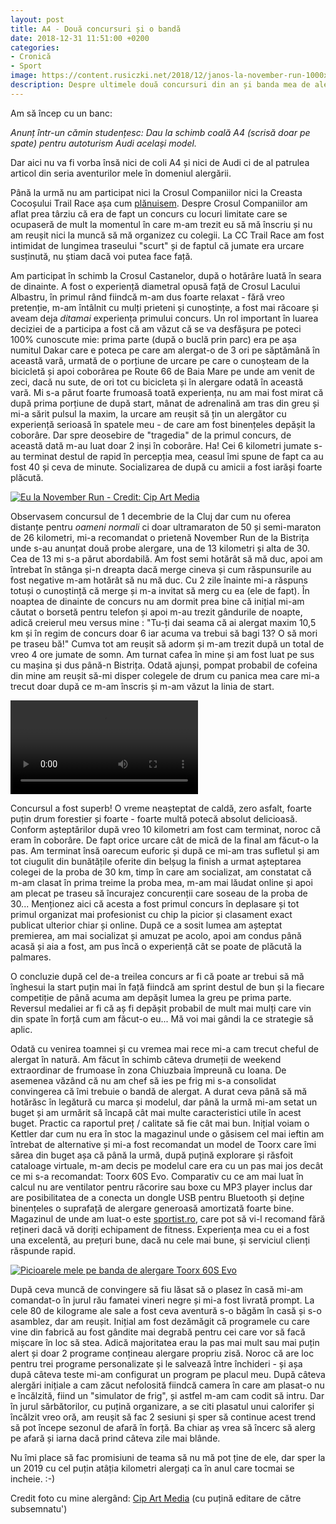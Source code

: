 ```yaml
---
layout: post
title: A4 - Două concursuri și o bandă
date: 2018-12-31 11:51:00 +0200
categories:
- Cronică
- Sport
image: https://content.rusiczki.net/2018/12/janos-la-november-run-1000x667.jpg
description: Despre ultimele două concursuri din an și banda mea de alergare.
---
```

Am să încep cu un banc:

*Anunț într-un cămin studențesc: Dau la schimb coală A4 (scrisă doar pe spate) pentru autoturism Audi același model.*

Dar aici nu va fi vorba însă nici de coli A4 și nici de Audi ci de al patrulea articol din seria aventurilor mele în domeniul alergării.

Până la urmă nu am participat nici la Crosul Companiilor nici la Creasta Cocoșului Trail Race așa cum [plănuisem](https://www.rusiczki.net/2018/09/03/crosul-lacului-albastru/). Despre Crosul Companiilor am aflat prea târziu că era de fapt un concurs cu locuri limitate care se ocupaseră de mult la momentul în care m-am trezit eu să mă înscriu și nu am reușit nici la muncă să mă organizez cu colegii. La CC Trail Race am fost intimidat de lungimea traseului "scurt" și de faptul că jumate era urcare susținută, nu știam dacă voi putea face față.

Am participat în schimb la Crosul Castanelor, după o hotărâre luată în seara de dinainte. A fost o experiență diametral opusă față de Crosul Lacului Albastru, în primul rând fiindcă m-am dus foarte relaxat - fără vreo pretenție, m-am întâlnit cu mulți prieteni și cunoștințe, a fost mai răcoare și aveam deja *ditamai* experiența primului concurs. Un rol important în luarea deciziei de a participa a fost că am văzut că se va desfășura pe poteci 100% cunoscute mie: prima parte (după o buclă prin parc) era pe așa numitul Dakar care e poteca pe care am alergat-o de 3 ori pe săptămână în această vară, urmată de o porțiune de urcare pe care o cunoșteam de la bicicletă și apoi coborârea pe Route 66 de Baia Mare pe unde am venit de zeci, dacă nu sute, de ori tot cu bicicleta și în alergare odată în această vară. Mi s-a părut foarte frumoasă toată experiența, nu am mai fost mirat că după prima porțiune de după start, mânat de adrenalină am tras din greu și mi-a sărit pulsul la maxim, la urcare am reușit să țin un alergător cu experiență serioasă în spatele meu - de care am fost binențeles depășit la coborâre. Dar spre deosebire de "tragedia" de la primul concurs, de această dată m-au luat doar 2 inși în coborâre. Ha! Cei 6 kilometri jumate s-au terminat destul de rapid în percepția mea, ceasul îmi spune de fapt ca au fost 40 și ceva de minute. Socializarea de după cu amicii a fost iarăși foarte plăcută.

[![Eu la November Run - Credit: Cip Art Media](https://content.rusiczki.net/2018/12/janos-la-november-run-1000x667.jpg)](https://content.rusiczki.net/2018/12/janos-la-november-run.jpg)

Observasem concursul de 1 decembrie de la Cluj dar cum nu oferea distanțe pentru *oameni normali* ci doar ultramaraton de 50 și semi-maraton de 26 kilometri, mi-a recomandat o prietenă November Run de la Bistrița unde s-au anunțat două probe alergare, una de 13 kilometri și alta de 30. Cea de 13 mi s-a părut abordabilă. Am fost semi hotărât să mă duc, apoi am întrebat în stânga și-n dreapta dacă merge cineva și cum răspunsurile au fost negative m-am hotărât să nu mă duc. Cu 2 zile înainte mi-a răspuns totuși o cunoștință că merge și m-a invitat să merg cu ea (ele de fapt). În noaptea de dinainte de concurs nu am dormit prea bine că inițial mi-am căutat o borsetă pentru telefon și apoi m-au trezit gândurile de noapte, adică creierul meu versus mine : "Tu-ți dai seama că ai alergat maxim 10,5 km și în regim de concurs doar 6 iar acuma va trebui să bagi 13? O să mori pe traseu bă!" Cumva tot am reușit să adorm și m-am trezit după un total de vreo 4 ore jumate de somn. Am turnat cafea în mine și am fost luat pe sus cu mașina și dus până-n Bistrița. Odată ajunși, pompat probabil de cofeina din mine am reușit să-mi disper colegele de drum cu panica mea care mi-a trecut doar după ce m-am înscris și m-am văzut la linia de start.

<video controls><source src="https://content.rusiczki.net/2018/12/november-run.mp4" type="video/mp4">Dacă aici nu vedeți un video vizitați-mi blogul. :-)</video>

Concursul a fost superb! O vreme neașteptat de caldă, zero asfalt, foarte puțin drum forestier și foarte - foarte multă potecă absolut delicioasă. Conform așteptărilor după vreo 10 kilometri am fost cam terminat, noroc că eram în coborâre. De fapt orice urcare cât de mică de la final am făcut-o la pas. Am terminat însă oarecum euforic și după ce mi-am tras sufletul și am tot ciugulit din bunătățile oferite din belșug la finish a urmat așteptarea colegei de la proba de 30 km, timp în care am socializat, am constatat că m-am clasat în prima treime la proba mea, m-am mai lăudat online și apoi am plecat pe traseu să încurajez concurenții care soseau de la proba de 30... Menționez aici că acesta a fost primul concurs în deplasare și tot primul organizat mai profesionist cu chip la picior și clasament exact publicat ulterior chiar și online. După ce a sosit lumea am așteptat premierea, am mai socializat și amuzat pe acolo, apoi am condus până acasă și aia a fost, am pus încă o experiență cât se poate de plăcută la palmares.

O concluzie după cel de-a treilea concurs ar fi că poate ar trebui să mă înghesui la start puțin mai în față fiindcă am sprint destul de bun și la fiecare competiție de până acuma am depășit lumea la greu pe prima parte. Reversul medaliei ar fi că aș fi depășit probabil de mult mai mulți care vin din spate în forță cum am făcut-o eu... Mă voi mai gândi la ce strategie să aplic.

Odată cu venirea toamnei și cu vremea mai rece mi-a cam trecut cheful de alergat în natură. Am făcut în schimb câteva drumeții de weekend extraordinar de frumoase în zona Chiuzbaia împreună cu Ioana. De asemenea văzând că nu am chef să ies pe frig mi s-a consolidat convingerea că îmi trebuie o bandă de alergat. A durat ceva până să mă hotărăsc în legătură cu marca și modelul, dar până la urmă mi-am setat un buget și am urmărit să încapă cât mai multe caracteristici utile în acest buget. Practic ca raportul preț / calitate să fie cât mai bun. Inițial voiam o Kettler dar cum nu era în stoc la magazinul unde o găsisem cel mai ieftin am întrebat de alternative și mi-a fost recomandat un model de Toorx care îmi sărea din buget așa că până la urmă, după puțină explorare și răsfoit cataloage virtuale, m-am decis pe modelul care era cu un pas mai jos decât ce mi s-a recomandat: Toorx 60S Evo. Comparativ cu ce am mai luat în calcul nu are ventilator pentru răcorire sau boxe cu MP3 player inclus dar are posibilitatea de a conecta un dongle USB pentru Bluetooth și deține binențeles o suprafață de alergare generoasă amortizată foarte bine. Magazinul de unde am luat-o este [sportist.ro](https://www.sportist.ro), care pot să vi-l recomand fără rețineri dacă vă doriți echipament de fitness. Experiența mea cu ei a fost una excelentă, au prețuri bune, dacă nu cele mai bune, și serviciul clienți răspunde rapid.

[![Picioarele mele pe banda de alergare Toorx 60S Evo](https://content.rusiczki.net/2018/12/banda-alergare-toorx-60s-evo-1000x562.jpg)](https://content.rusiczki.net/2018/12/banda-alergare-toorx-60s-evo.jpg)

După ceva muncă de convingere să fiu lăsat să o plasez în casă mi-am comandat-o în jurul rău famatei vineri negre și mi-a fost livrată prompt. La cele 80 de kilograme ale sale a fost ceva aventură s-o băgăm în casă și s-o asamblez, dar am reușit. Inițial am fost dezămăgit că programele cu care vine din fabrică au fost gândite mai degrabă pentru cei care vor să facă mișcare în loc să stea. Adică majoritatea erau la pas mai mult sau mai puțin alert și doar 2 programe conțineau alergare propriu zisă. Noroc că are loc pentru trei programe personalizate și le salvează între închideri - și așa după câteva teste mi-am configurat un program pe placul meu. După câteva alergări inițiale a cam zăcut nefolosită fiindcă camera în care am plasat-o nu e încălzită, fiind un "simulator de frig", și astfel m-am cam codit să intru. Dar în jurul sărbătorilor, cu puțină organizare, a se citi plasatul unui calorifer și încălzit vreo oră, am reușit să fac 2 sesiuni și sper să continue acest trend să pot începe sezonul de afară în forță. Ba chiar aș vrea să încerc să alerg pe afară și iarna dacă prind câteva zile mai blânde.

Nu îmi place să fac promisiuni de teama să nu mă pot ține de ele, dar sper la un 2019 cu cel puțin atâția kilometri alergați ca în anul care tocmai se incheie. :-)

Credit foto cu mine alergând: [Cip Art Media](https://www.facebook.com/CipArtMedia) (cu puțină editare de către subsemnatu')
